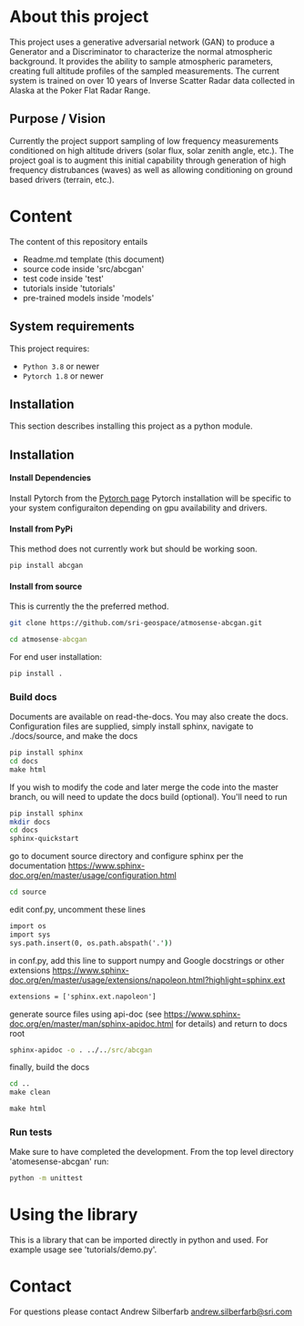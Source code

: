 # About this project

This project uses a generative adversarial network (GAN) to produce a Generator and a Discriminator to characterize the normal atmospheric background. It provides the ability to sample atmospheric parameters, creating full altitude profiles of the sampled measurements. The current system is trained on over 10 years of Inverse Scatter Radar data collected in Alaska at the Poker Flat Radar Range.

## Purpose / Vision

Currently the project support sampling of low frequency measurements conditioned on high altitude drivers (solar flux, solar zenith angle, etc.). The project goal is to augment this initial capability through generation of high frequency distrubances (waves) as well as allowing conditioning on ground based drivers (terrain, etc.).

# Content

The content of this repository entails

* Readme.md template (this document)
* source code inside 'src/abcgan'
* test code inside 'test'
* tutorials inside 'tutorials'
* pre-trained models inside 'models'


## System requirements

This project requires:

* `Python 3.8` or newer
* `Pytorch 1.8` or newer

## Installation

This section describes installing this project as a python module.


## Installation

#### Install Dependencies

Install Pytorch from the [Pytorch page](https://pytorch.org/get-started/locally/)
Pytorch installation will be specific to your system configuraiton depending on gpu availability and drivers.

#### Install from PyPi
This method does not currently work but should be working soon.
```bash
pip install abcgan
```

#### Install from source
This is currently the the preferred method.
```bash
git clone https://github.com/sri-geospace/atmosense-abcgan.git
```

```cmd
cd atmosense-abcgan
```
For end user installation:
```cmd
pip install .
```

### Build docs
Documents are available on read-the-docs. You may also create the docs. Configuration files are supplied, simply install 
sphinx,  navigate to ./docs/source, and make the docs
```cmd
pip install sphinx
cd docs
make html
```
If you wish to modify the code and later merge the code into the master branch, ou will need to update the docs build (optional). 
You'll need to run 
```bash
pip install sphinx
mkdir docs
cd docs
sphinx-quickstart
```
go to document source directory and configure sphinx per the documentation https://www.sphinx-doc.org/en/master/usage/configuration.html

```cmd
cd source
```
edit conf.py, uncomment these lines
```cmd
import os
import sys
sys.path.insert(0, os.path.abspath('.'))

```
in conf.py, add this line to support numpy and Google docstrings or other extensions https://www.sphinx-doc.org/en/master/usage/extensions/napoleon.html?highlight=sphinx.ext
```cmd
extensions = ['sphinx.ext.napoleon']
```

generate source files using api-doc (see https://www.sphinx-doc.org/en/master/man/sphinx-apidoc.html for details) and return to docs root
```cmd
sphinx-apidoc -o . ../../src/abcgan
```

finally, build the docs
```cmd
cd ..
make clean
```
```cmd
make html
```

### Run tests

Make sure to have completed the development. From the top level directory 'atomesense-abcgan' run:

```bash
python -m unittest
```

# Using the library

This is a library that can be imported directly in python and used. For example usage see 'tutorials/demo.py'.

# Contact

For questions please contact Andrew Silberfarb <andrew.silberfarb@sri.com>
